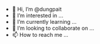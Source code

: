 - 👋 Hi, I’m @dungpait
- 👀 I’m interested in ...
- 🌱 I’m currently learning ...
- 💞️ I’m looking to collaborate on ...
- 📫 How to reach me ...

<!---
dungpait/dungpait is a ✨ special ✨ repository because its `README.md` (this file) appears on your GitHub profile.
You can click the Preview link to take a look at your changes.
--->
